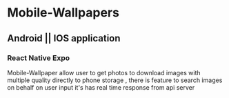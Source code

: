 # Mobile-Wallpapers
 ## Android || IOS application 
 ### React Native Expo
Mobile-Wallpaper allow user to get photos  to download images with multiple quality directly to phone storage , there is feature to search images on behalf on user input it's has real time response from api server 
